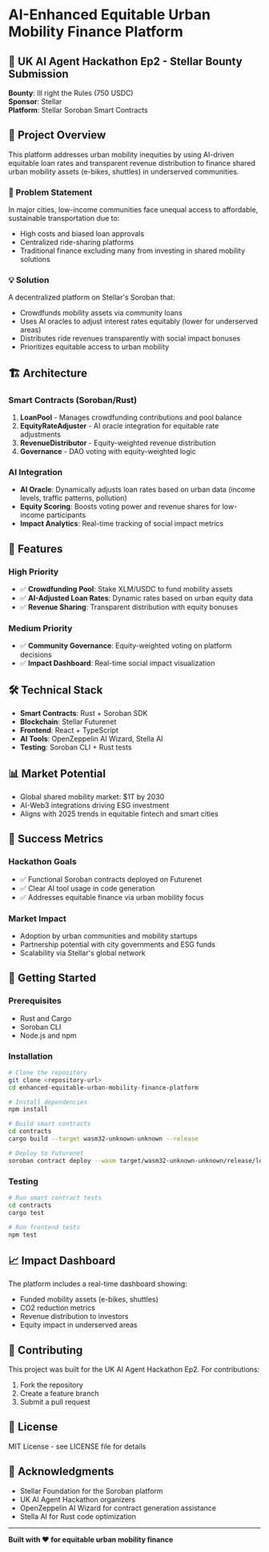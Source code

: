 # AI-Enhanced Equitable Urban Mobility Finance Platform

## 🚀 UK AI Agent Hackathon Ep2 - Stellar Bounty Submission

**Bounty**: Ill right the Rules (750 USDC)  
**Sponsor**: Stellar  
**Platform**: Stellar Soroban Smart Contracts

## 🌟 Project Overview

This platform addresses urban mobility inequities by using AI-driven equitable loan rates and transparent revenue distribution to finance shared urban mobility assets (e-bikes, shuttles) in underserved communities.

### 🎯 Problem Statement
In major cities, low-income communities face unequal access to affordable, sustainable transportation due to:
- High costs and biased loan approvals
- Centralized ride-sharing platforms
- Traditional finance excluding many from investing in shared mobility solutions

### 💡 Solution
A decentralized platform on Stellar's Soroban that:
- Crowdfunds mobility assets via community loans
- Uses AI oracles to adjust interest rates equitably (lower for underserved areas)
- Distributes ride revenues transparently with social impact bonuses
- Prioritizes equitable access to urban mobility

## 🏗️ Architecture

### Smart Contracts (Soroban/Rust)
1. **LoanPool** - Manages crowdfunding contributions and pool balance
2. **EquityRateAdjuster** - AI oracle integration for equitable rate adjustments
3. **RevenueDistributor** - Equity-weighted revenue distribution
4. **Governance** - DAO voting with equity-weighted logic

### AI Integration
- **AI Oracle**: Dynamically adjusts loan rates based on urban data (income levels, traffic patterns, pollution)
- **Equity Scoring**: Boosts voting power and revenue shares for low-income participants
- **Impact Analytics**: Real-time tracking of social impact metrics

## 🚀 Features

### High Priority
- ✅ **Crowdfunding Pool**: Stake XLM/USDC to fund mobility assets
- ✅ **AI-Adjusted Loan Rates**: Dynamic rates based on urban equity data
- ✅ **Revenue Sharing**: Transparent distribution with equity bonuses

### Medium Priority
- ✅ **Community Governance**: Equity-weighted voting on platform decisions
- ✅ **Impact Dashboard**: Real-time social impact visualization

## 🛠️ Technical Stack

- **Smart Contracts**: Rust + Soroban SDK
- **Blockchain**: Stellar Futurenet
- **Frontend**: React + TypeScript
- **AI Tools**: OpenZeppelin AI Wizard, Stella AI
- **Testing**: Soroban CLI + Rust tests

## 📊 Market Potential

- Global shared mobility market: $1T by 2030
- AI-Web3 integrations driving ESG investment
- Aligns with 2025 trends in equitable fintech and smart cities

## 🎯 Success Metrics

### Hackathon Goals
- ✅ Functional Soroban contracts deployed on Futurenet
- ✅ Clear AI tool usage in code generation
- ✅ Addresses equitable finance via urban mobility focus

### Market Impact
- Adoption by urban communities and mobility startups
- Partnership potential with city governments and ESG funds
- Scalability via Stellar's global network

## 🚀 Getting Started

### Prerequisites
- Rust and Cargo
- Soroban CLI
- Node.js and npm

### Installation
```bash
# Clone the repository
git clone <repository-url>
cd enhanced-equitable-urban-mobility-finance-platform

# Install dependencies
npm install

# Build smart contracts
cd contracts
cargo build --target wasm32-unknown-unknown --release

# Deploy to Futurenet
soroban contract deploy --wasm target/wasm32-unknown-unknown/release/loan_pool.wasm --source <your-account> --rpc-url https://rpc-futurenet.stellar.org
```

### Testing
```bash
# Run smart contract tests
cd contracts
cargo test

# Run frontend tests
npm test
```

## 📈 Impact Dashboard

The platform includes a real-time dashboard showing:
- Funded mobility assets (e-bikes, shuttles)
- CO2 reduction metrics
- Revenue distribution to investors
- Equity impact in underserved areas

## 🤝 Contributing

This project was built for the UK AI Agent Hackathon Ep2. For contributions:
1. Fork the repository
2. Create a feature branch
3. Submit a pull request

## 📄 License

MIT License - see LICENSE file for details

## 🙏 Acknowledgments

- Stellar Foundation for the Soroban platform
- UK AI Agent Hackathon organizers
- OpenZeppelin AI Wizard for contract generation assistance
- Stella AI for Rust code optimization

---

**Built with ❤️ for equitable urban mobility finance**

